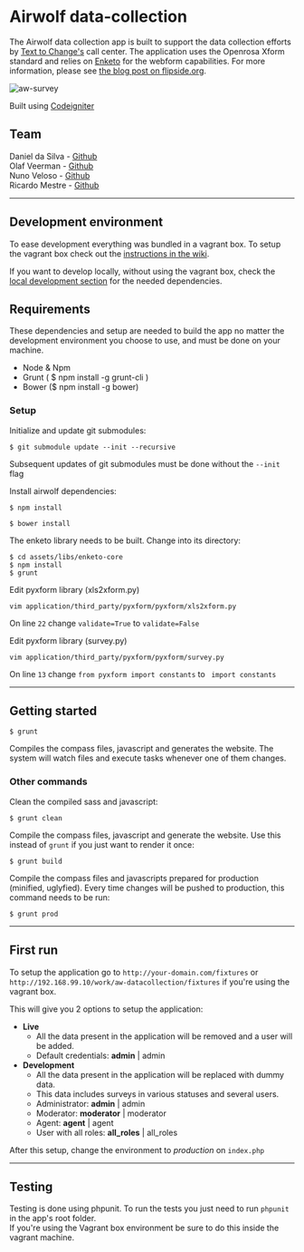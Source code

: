 # Airwolf data-collection
The Airwolf data collection app is built to support the data collection efforts by [Text to Change's](http://texttochange.com) call center. The application uses the Openrosa Xform standard and relies on [Enketo](https://github.com/MartijnR/enketo) for the webform capabilities. For more information, please see [the blog post on flipside.org](http://flipside.org/notes/data-collection-for-call-centers/).

![aw-survey](https://cloud.githubusercontent.com/assets/751330/2946564/d98970ee-d9ec-11e3-9781-ff9e27067c64.png)

Built using [Codeigniter](http://ellislab.com/codeigniter)

## Team
Daniel da Silva - [Github](https://github.com/danielfdsilva)  
Olaf Veerman - [Github](https://github.com/olafveerman)  
Nuno Veloso - [Github](https://github.com/nunoveloso)  
Ricardo Mestre - [Github](https://github.com/ricardomestre)

___

## Development environment
To ease development everything was bundled in a vagrant box. To setup the vagrant box check out the [instructions in the wiki](https://github.com/flipside-org/aw-datacollection/wiki/Vagrant-box).  

If you want to develop locally, without using the vagrant box, check the [local development section](https://github.com/flipside-org/aw-datacollection/wiki/Local-development) for the needed dependencies.


## Requirements
These dependencies and setup are needed to build the app no matter the development environment you choose to use, and must be done on your machine.
- Node & Npm
- Grunt ( $ npm install -g grunt-cli )
- Bower ($ npm install -g bower)

### Setup

Initialize and update git submodules:
```
$ git submodule update --init --recursive
```
Subsequent updates of git submodules must be done without the ```--init``` flag

Install airwolf dependencies:
```
$ npm install

```
```
$ bower install
```

The enketo library needs to be built. Change into its directory:
```
$ cd assets/libs/enketo-core
$ npm install
$ grunt
```
Edit pyxform library (xls2xform.py)
```
vim application/third_party/pyxform/pyxform/xls2xform.py
```
On line ```22``` change ```validate=True``` to ```validate=False```

Edit pyxform library (survey.py)
```
vim application/third_party/pyxform/pyxform/survey.py
```
On line ```13``` change ```from pyxform import constants``` to ``` import constants```



___

## Getting started
```
$ grunt
```
Compiles the compass files, javascript and generates the website.
The system will watch files and execute tasks whenever one of them changes.

### Other commands
Clean the compiled sass and javascript:
```
$ grunt clean
```

Compile the compass files, javascript and generate the website. Use this instead of ```grunt``` if you just want to render it once:
```
$ grunt build
```

Compile the compass files and javascripts prepared for production (minified, uglyfied). Every time changes will be pushed to production, this command needs to be run:
```
$ grunt prod
```
___

## First run
To setup the application go to ```http://your-domain.com/fixtures``` or ```http://192.168.99.10/work/aw-datacollection/fixtures``` if you're using the vagrant box.

This will give you 2 options to setup the application:
- **Live**
  - All the data present in the application will be removed and a user will be added.
  - Default credentials: **admin** | admin
- **Development**
  - All the data present in the application will be replaced with dummy data.
  - This data includes surveys in various statuses and several users.
  - Administrator: **admin** | admin
  - Moderator: **moderator** | moderator
  - Agent: **agent** | agent
  - User with all roles: **all_roles** | all_roles

After this setup, change the environment to *production* on ```index.php```
___

## Testing
Testing is done using phpunit. To run the tests you just need to run ```phpunit``` in the app's root folder.  
If you're using the Vagrant box environment be sure to do this inside the vagrant machine.